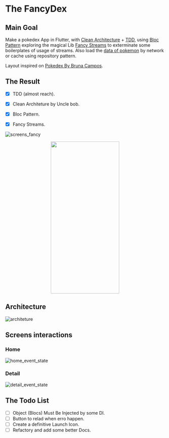 # The FancyDex
## Main Goal


Make a pokedex App in Flutter, with [Clean Architecture](https://blog.cleancoder.com/uncle-bob/2012/08/13/the-clean-architecture.html) + [TDD](https://resocoder.com/flutter-clean-architecture-tdd/),  using [Bloc Pattern](https://www.youtube.com/watch?v=PLHln7wHgPE) exploring the magical Lib [Fancy Streams](https://github.com/rcorbellini/FancyStreams) to exterminate some boilerplates of usage of streams.
Also load the [data of pokemon](https://pokeapi.co/) by network or cache using repository pattern.

Layout inspired on [Pokedex By Bruna Campos](https://dribbble.com/shots/14241781-Pok-dex).


## The Result
- [x] TDD (almost reach).
- [x] Clean Architeture by Uncle bob.
- [x] Bloc Pattern.
- [x] Fancy Streams.


![screens_fancy](https://user-images.githubusercontent.com/151217/107714940-f1b0c280-6cac-11eb-9bb0-9cfa00d0a5b7.png)
<p align="center">
<img src="https://media.giphy.com/media/vdIY35CdQ123Yccn0D/giphy.gif" align="center" width="216"  height="480" />
</p>


## Architecture
![architeture](https://user-images.githubusercontent.com/151217/107596502-a6d47380-6bf6-11eb-8adc-2591c9fd538b.jpg)

## Screens interactions
### Home
![home_event_state](https://user-images.githubusercontent.com/151217/107593763-e72ff380-6bee-11eb-9d64-292e5fb1da56.jpg)

### Detail
![detail_event_state](https://user-images.githubusercontent.com/151217/107593760-e4cd9980-6bee-11eb-9aff-15f71a8b8a3d.jpg)

 

## The Todo List
- [ ] Object (Blocs) Must Be Injected by some DI.
- [ ] Button to relad when erro happen.
- [ ] Create a definitive Launch Icon.
- [ ] Refactory and add some better Docs.

